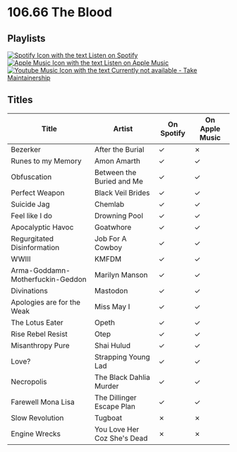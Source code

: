# 106.66 The Blood

## Playlists

[![Spotify Icon with the text Listen on Spotify](https://img.shields.io/badge/listen_on-spotify-1ed760?style=for-the-badge&logo=spotify&logoColor=1ed760 "Listen on Spotify")](https://open.spotify.com/playlist/3OvIlql6JokPvr6OAgTyqw)  
[![Apple Music Icon with the text Listen on Apple Music](https://img.shields.io/badge/listen_on-apple_music-fa243c?style=for-the-badge&logo=applemusic&logoColor=fa243c "Listen on Apple Music")](https://itunes.apple.com/de/playlist/pl.u-g3l1fMEbzdR)  
[![Youtube Music Icon with the text Currently not available - Take Maintainership](https://img.shields.io/badge/Youtube_Music_--_Currently_not_available-Take_Maintainership-inactive?style=for-the-badge&logo=youtubemusic&logoColor=fffff&labelColor=222222 "Youtube Music - Currently not available - Take Maintainership")](https://github.com/MarauderXtreme/video-game-radiostation-playlists/fork)

## Titles

| Title                            | Artist                      | On Spotify | On Apple Music |
| -------------------------------- | --------------------------- | ---------- | -------------- |
| Bezerker                         | After the Burial            | ✓          | ✗              |
| Runes to my Memory               | Amon Amarth                 | ✓          | ✓              |
| Obfuscation                      | Between the Buried and Me   | ✓          | ✓              |
| Perfect Weapon                   | Black Veil Brides           | ✓          | ✓              |
| Suicide Jag                      | Chemlab                     | ✓          | ✓              |
| Feel like I do                   | Drowning Pool               | ✓          | ✓              |
| Apocalyptic Havoc                | Goatwhore                   | ✓          | ✓              |
| Regurgitated Disinformation      | Job For A Cowboy            | ✓          | ✓              |
| WWIII                            | KMFDM                       | ✓          | ✓              |
| Arma-Goddamn-Motherfuckin-Geddon | Marilyn Manson              | ✓          | ✓              |
| Divinations                      | Mastodon                    | ✓          | ✓              |
| Apologies are for the Weak       | Miss May I                  | ✓          | ✓              |
| The Lotus Eater                  | Opeth                       | ✓          | ✓              |
| Rise Rebel Resist                | Otep                        | ✓          | ✓              |
| Misanthropy Pure                 | Shai Hulud                  | ✓          | ✓              |
| Love?                            | Strapping Young Lad         | ✓          | ✓              |
| Necropolis                       | The Black Dahlia Murder     | ✓          | ✓              |
| Farewell Mona Lisa               | The Dillinger Escape Plan   | ✓          | ✓              |
| Slow Revolution                  | Tugboat                     | ✗          | ✗              |
| Engine Wrecks                    | You Love Her Coz She's Dead | ✗          | ✗              |
